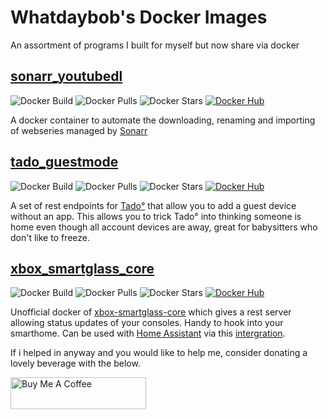 # Whatdaybob's Docker Images

An assortment of programs I built for myself but now share via docker

## [sonarr_youtubedl](/sonarr_youtubedl)

![Docker Build](https://img.shields.io/docker/cloud/automated/whatdaybob/sonarr_youtubedl?style=flat-square)
![Docker Pulls](https://img.shields.io/docker/pulls/whatdaybob/sonarr_youtubedl?style=flat-square)
![Docker Stars](https://img.shields.io/docker/stars/whatdaybob/sonarr_youtubedl?style=flat-square)
[![Docker Hub](https://img.shields.io/badge/Open%20On-DockerHub-blue)](https://hub.docker.com/r/whatdaybob/sonarr_youtubedl)

A docker container to automate the downloading, renaming and importing of webseries managed by [Sonarr](https://sonarr.tv/)

## [tado_guestmode](/tado_guestmode)

![Docker Build](https://img.shields.io/docker/cloud/automated/whatdaybob/tado_guestmode?style=flat-square)
![Docker Pulls](https://img.shields.io/docker/pulls/whatdaybob/tado_guestmode?style=flat-square)
![Docker Stars](https://img.shields.io/docker/stars/whatdaybob/tado_guestmode?style=flat-square)
[![Docker Hub](https://img.shields.io/badge/Open%20On-DockerHub-blue)](https://hub.docker.com/r/whatdaybob/tado_guestmode)

A set of rest endpoints for [Tado°](https://www.tado.com/) that allow you to add a guest device without an app. This allows you to trick Tado° into thinking someone is home even though all account devices are away, great for babysitters who don't like to freeze.

## [xbox_smartglass_core](/xbox_smartglass_core)

![Docker Build](https://img.shields.io/docker/cloud/automated/whatdaybob/xbox-smartglass-core?style=flat-square)
![Docker Pulls](https://img.shields.io/docker/pulls/whatdaybob/xbox-smartglass-core?style=flat-square)
![Docker Stars](https://img.shields.io/docker/stars/whatdaybob/xbox-smartglass-core?style=flat-square)
[![Docker Hub](https://img.shields.io/badge/Open%20On-DockerHub-blue)](https://hub.docker.com/r/whatdaybob/xbox-smartglass-core)

Unofficial docker of [xbox-smartglass-core](https://github.com/OpenXbox/xbox-smartglass-core-python) which gives a rest server allowing status updates of your consoles. Handy to hook into your smarthome. Can be used with [Home Assistant](https://www.home-assistant.io/) via this [intergration](https://github.com/OpenXbox/xboxone-home-assistant).

If i helped in anyway and you would like to help me, consider donating a lovely beverage with the below.

<!-- markdownlint-disable MD033 -->
<a href="https://www.buymeacoffee.com/whatdaybob" target="_blank"><img src="https://cdn.buymeacoffee.com/buttons/lato-black.png" alt="Buy Me A Coffee" style="height: 51px !important;width: 217px !important;" ></a>
<!-- markdownlint-enable MD033 -->
